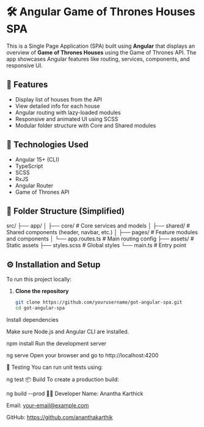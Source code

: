 # 🛠️ Angular Game of Thrones Houses SPA

This is a Single Page Application (SPA) built using **Angular** that displays an overview of **Game of Thrones Houses** using the Game of Thrones API. The app showcases Angular features like routing, services, components, and responsive UI.

## 🚀 Features

- Display list of houses from the API
- View detailed info for each house
- Angular routing with lazy-loaded modules
- Responsive and animated UI using SCSS
- Modular folder structure with Core and Shared modules

## 🧰 Technologies Used

- Angular 15+ (CLI)
- TypeScript
- SCSS
- RxJS
- Angular Router
- Game of Thrones API

## 📂 Folder Structure (Simplified)

src/
├── app/
│ ├── core/ # Core services and models
│ ├── shared/ # Shared components (header, navbar, etc.)
│ ├── pages/ # Feature modules and components
│ └── app.routes.ts # Main routing config
├── assets/ # Static assets
├── styles.scss # Global styles
└── main.ts # Entry point



## ⚙️ Installation and Setup

To run this project locally:

1. **Clone the repository**

   ```bash
   git clone https://github.com/yourusername/got-angular-spa.git
   cd got-angular-spa
Install dependencies

Make sure Node.js and Angular CLI are installed.


npm install
Run the development server


ng serve
Open your browser and go to http://localhost:4200

🧪 Testing
You can run unit tests using:


ng test
📦 Build
To create a production build:


ng build --prod
🧑‍💻 Developer
Name: Anantha Karthick

Email: your-email@example.com

GitHub: https://github.com/ananthakarthik